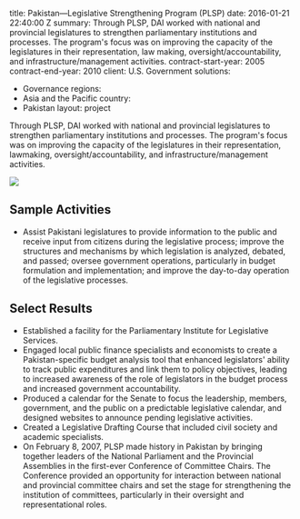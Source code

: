 
title: Pakistan—Legislative Strengthening Program (PLSP)
date: 2016-01-21 22:40:00 Z
summary: Through PLSP, DAI worked with national and provincial legislatures to strengthen
  parliamentary institutions and processes. The program's focus was on improving the
  capacity of the legislatures in their representation, law making, oversight/accountability,
  and infrastructure/management activities.
contract-start-year: 2005
contract-end-year: 2010
client: U.S. Government
solutions:
- Governance
regions:
- Asia and the Pacific
country:
- Pakistan
layout: project


Through PLSP, DAI worked with national and provincial legislatures to strengthen parliamentary institutions and processes. The program's focus was on improving the capacity of the legislatures in their representation, lawmaking, oversight/accountability, and infrastructure/management activities.

![][1]

## Sample Activities

* Assist Pakistani legislatures to provide information to the public and receive input from citizens during the legislative process; improve the structures and mechanisms by which legislation is analyzed, debated, and passed; oversee government operations, particularly in budget formulation and implementation; and improve the day-to-day operation of the legislative processes.

## Select Results

* Established a facility for the Parliamentary Institute for Legislative Services.
* Engaged local public finance specialists and economists to create a Pakistan-specific budget analysis tool that enhanced legislators' ability to track public expenditures and link them to policy objectives, leading to increased awareness of the role of legislators in the budget process and increased government accountability.
* Produced a calendar for the Senate to focus the leadership, members, government, and the public on a predictable legislative calendar, and designed websites to announce pending legislative activities.
* Created a Legislative Drafting Course that included civil society and academic specialists.
* On February 8, 2007, PLSP made history in Pakistan by bringing together leaders of the National Parliament and the Provincial Assemblies in the first-ever Conference of Committee Chairs. The Conference provided an opportunity for interaction between national and provincial committee chairs and set the stage for strengthening the institution of committees, particularly in their oversight and representational roles.

[1]: https://assetify-dai.com/projects/PakistanPLSP.jpg
